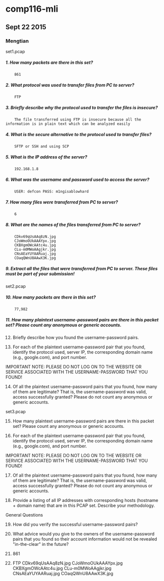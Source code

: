 # comp116-mli
## Sept 22 2015
### Mengtian 

set1.pcap

##### 1. How many packets are there in this set?
		861
##### 2. What protocol was used to transfer files from PC to server?
		FTP
##### 3. Briefly describe why the protocol used to transfer the files is insecure?
		The file transferred using FTP is insecure because all the information is in plain text which can be analyzed easily
##### 4. What is the secure alternative to the protocol used to transfer files?
		SFTP or SSH and using SCP
##### 5. What is the IP address of the server?
		192.168.1.8
##### 6. What was the username and password used to access the server?
		USER: defcon PASS: m1ngisablowhard
##### 7. How many files were transferred from PC to server?
		6	
##### 8. What are the names of the files transferred from PC to server?
		CDkv69qUsAAq8zN.jpg
		CJoWmoOUkAAAYpx.jpg
		CKBXgmOWcAAtc4u.jpg
		CLu-m0MWoAAgjkr.jpg
		CNsAEaYUYAARuaj.jpg
		COaqQWnU8AAwX3K.jpg
##### 9. Extract all the files that were transferred from PC to server. These files must be part of your submission!
		
set2.pcap

##### 10. How many packets are there in this set?
		77,982
##### 11. How many plaintext username-password pairs are there in this packet set? Please count any anonymous or generic accounts.
		
12. Briefly describe how you found the username-password pairs.

13. For each of the plaintext username-password pair that you found, identify the protocol used, server IP, the corresponding domain name (e.g., google.com), and port number.

IMPORTANT NOTE: PLEASE DO NOT LOG ON TO THE WEBSITE OR SERVICE ASSOCIATED WITH THE USERNAME-PASSWORD THAT YOU FOUND!

14. Of all the plaintext username-password pairs that you found, how many of them are legitimate? That is, the username-password was valid, access successfully granted? Please do not count any anonymous or generic accounts.

set3.pcap

15. How many plaintext username-password pairs are there in this packet set? Please count any anonymous or generic accounts.

16. For each of the plaintext username-password pair that you found, identify the protocol used, server IP, the corresponding domain name (e.g., google.com), and port number.

IMPORTANT NOTE: PLEASE DO NOT LOG ON TO THE WEBSITE OR SERVICE ASSOCIATED WITH THE USERNAME-PASSWORD THAT YOU FOUND!

17. Of all the plaintext username-password pairs that you found, how many of them are legitimate? That is, the username-password was valid, access successfully granted? Please do not count any anonymous or generic accounts.

18. Provide a listing of all IP addresses with corresponding hosts (hostname + domain name) that are in this PCAP set. Describe your methodology.

General Questions

19. How did you verify the successful username-password pairs?

20. What advice would you give to the owners of the username-password pairs that you found so their account information would not be revealed "in-the-clear" in the future?

1. 861
2. FTP
CDkv69qUsAAq8zN.jpg
CJoWmoOUkAAAYpx.jpg
CKBXgmOWcAAtc4u.jpg
CLu-m0MWoAAgjkr.jpg
CNsAEaYUYAARuaj.jpg
COaqQWnU8AAwX3K.jpg